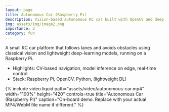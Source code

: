 ```yaml
---
layout: page
title: Autonomous Car (Raspberry Pi)
description: Vision-based autonomous RC car built with OpenCV and deep learning.
img: assets/img/image2.png
importance: 3
category: fun
---
```


A small RC car platform that follows lanes and avoids obstacles using classical vision and lightweight deep-learning models, running on a Raspberry Pi.

- Highlights: CV-based navigation, model inference on edge, real-time control
- Stack: Raspberry Pi, OpenCV, Python, (lightweight DL)


{% include video.liquid path="assets/video/autonomous-car.mp4" width="100%" height="420" controls=true title="Autonomous Car (Raspberry Pi)" caption="On-board demo. Replace with your actual MP4/WebM file name if different." %}
